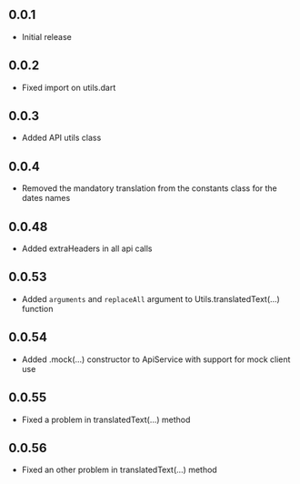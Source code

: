 ## 0.0.1

* Initial release

## 0.0.2

* Fixed import on utils.dart

## 0.0.3

* Added API utils class

## 0.0.4

* Removed the mandatory translation from the constants class for the dates names

## 0.0.48

* Added extraHeaders in all api calls

## 0.0.53
* Added `arguments` and `replaceAll` argument to Utils.translatedText(...) function

## 0.0.54
* Added .mock(...) constructor to ApiService with support for mock client use

## 0.0.55
* Fixed a problem in translatedText(...) method

## 0.0.56
* Fixed an other problem in translatedText(...) method